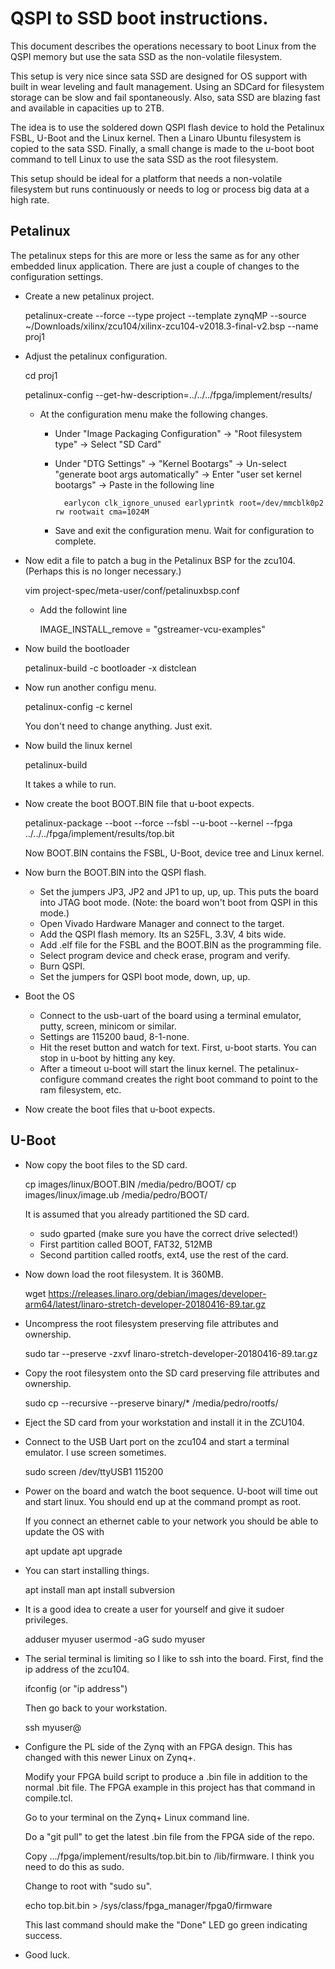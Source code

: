 # QSPI to SSD boot instructions.
This document describes the operations necessary to boot Linux from the QSPI memory but use the sata SSD as the non-volatile filesystem.

This setup is very nice since sata SSD are designed for OS support with built in wear leveling and fault management.  Using an SDCard for filesystem storage can be slow and fail spontaneously. Also, sata SSD are blazing fast and available in capacities up to 2TB. 

The idea is to use the soldered down QSPI flash device to hold the Petalinux FSBL, U-Boot and the Linux kernel. Then a Linaro Ubuntu filesystem is copied to the sata SSD. Finally, a small change is made to the u-boot boot command to tell Linux to use the sata SSD as the root filesystem.  

This setup should be ideal for a platform that needs a non-volatile filesystem but runs continuously or needs to log or process big data at a high rate.

## Petalinux

The petalinux steps for this are more or less the same as for any other embedded linux application. There are just a couple of changes to the configuration settings.




- Create a new petalinux project.

    petalinux-create --force --type project --template zynqMP --source ~/Downloads/xilinx/zcu104/xilinx-zcu104-v2018.3-final-v2.bsp --name proj1

- Adjust the petalinux configuration.

    cd proj1

    petalinux-config --get-hw-description=../../../fpga/implement/results/

    - At the configuration menu make the following changes.

        * Under "Image Packaging Configuration" -> 
            "Root filesystem type" -> 
            Select "SD Card"
        * Under "DTG Settings" -> 
            "Kernel Bootargs" -> 
            Un-select "generate boot args automatically" -> 
            Enter "user set kernel bootargs" -> Paste in the following line

                earlycon clk_ignore_unused earlyprintk root=/dev/mmcblk0p2 rw rootwait cma=1024M
        * Save and exit the configuration menu. Wait for configuration to complete.

- Now edit a file to patch a bug in the Petalinux BSP for the zcu104. (Perhaps this is no longer necessary.)

    vim project-spec/meta-user/conf/petalinuxbsp.conf

    * Add the followint line

        IMAGE_INSTALL_remove = "gstreamer-vcu-examples"

- Now build the bootloader

    petalinux-build -c bootloader -x distclean

- Now run another configu menu.

    petalinux-config -c kernel
    
    You don't need to change anything. Just exit.

- Now build the linux kernel

    petalinux-build

    It takes a while to run.

- Now create the boot BOOT.BIN file that u-boot expects. 

    petalinux-package --boot --force --fsbl --u-boot --kernel --fpga ../../../fpga/implement/results/top.bit

    Now BOOT.BIN contains the FSBL, U-Boot, device tree and Linux kernel.

- Now burn the BOOT.BIN into the QSPI flash. 
    - Set the jumpers JP3, JP2 and JP1 to up, up, up. This puts the board into JTAG boot mode. (Note: the board won't boot from QSPI in this mode.)
    - Open Vivado Hardware Manager and connect to the target.
    - Add the QSPI flash memory. Its an S25FL, 3.3V, 4 bits wide.
    - Add .elf file for the FSBL and the BOOT.BIN as the programming file.
    - Select program device and check erase, program and verify.
    - Burn QSPI.
    - Set the jumpers for QSPI boot mode, down, up, up.

- Boot the OS
    - Connect to the usb-uart of the board using a terminal emulator, putty, screen, minicom or similar.
    - Settings are 115200 baud, 8-1-none.
    - Hit the reset button and watch for text. First, u-boot starts. You can stop in u-boot by hitting any key.
    - After a timeout u-boot will start the linux kernel.  The petalinux-configure command creates the right boot command to 
      point to the ram filesystem, etc.
- Now create the boot files that u-boot expects. 





## U-Boot 

















- Now copy the boot files to the SD card.

    cp images/linux/BOOT.BIN /media/pedro/BOOT/
    cp images/linux/image.ub /media/pedro/BOOT/

    It is assumed that you already partitioned the SD card. 
    - sudo gparted  (make sure you have the correct drive selected!)
    - First partition called BOOT, FAT32, 512MB
    - Second partition called rootfs, ext4, use the rest of the card.

- Now down load the root filesystem. It is 360MB.

    wget https://releases.linaro.org/debian/images/developer-arm64/latest/linaro-stretch-developer-20180416-89.tar.gz

- Uncompress the root filesystem preserving file attributes and ownership.

    sudo tar --preserve -zxvf linaro-stretch-developer-20180416-89.tar.gz

- Copy the root filesystem onto the SD card preserving file attributes and ownership.

    sudo cp --recursive --preserve binary/* /media/pedro/rootfs/


- Eject the SD card from your workstation and install it in the ZCU104.

- Connect to the USB Uart port on the zcu104 and start a terminal emulator. I use screen sometimes.

    sudo screen /dev/ttyUSB1 115200

- Power on the board and watch the boot sequence. U-boot will time out and start linux. You should end up at the command prompt as root.

    If you connect an ethernet cable to your network you should be able to update the OS with

    apt update
    apt upgrade

- You can start installing things.

    apt install man
    apt install subversion

- It is a good idea to create a user for yourself and give it sudoer privileges.

    adduser myuser
    usermod -aG sudo myuser

- The serial  terminal is limiting so I like to ssh into the board. First, find the ip address of the zcu104.

    ifconfig (or "ip address")

    Then go back to your workstation.

    ssh myuser@<ip address> 

- Configure the PL side of the Zynq with an FPGA design. This has changed with this newer Linux on Zynq+.

    Modify your FPGA build script to produce a .bin file in addition to the normal .bit file. The FPGA example in this project has that command in compile.tcl.
    
    Go to your terminal on the Zynq+ Linux command line.

    Do a "git pull" to get the latest .bin file from the FPGA side of the repo.

    Copy .../fpga/implement/results/top.bit.bin to /lib/firmware. I think you need to do this as sudo.

    Change to root with "sudo su".

    echo top.bit.bin > /sys/class/fpga_manager/fpga0/firmware

    This last command should make the "Done" LED go green indicating success.

- Good luck.

    

